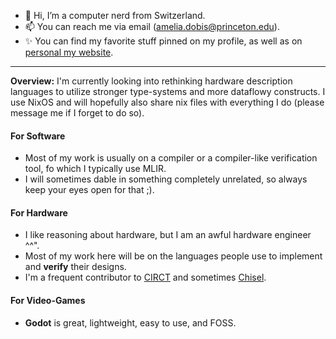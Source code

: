 - 👋 Hi, I’m a computer nerd from Switzerland.
- 📫 You can reach me via email (amelia.dobis@princeton.edu).  
- ✨ You can find my favorite stuff pinned on my profile, as well as on [personal my website](https://cs.princeton.edu/~ad4048).  
**********************************
**Overview:** I'm currently looking into rethinking hardware description languages to utilize stronger type-systems and more dataflowy constructs. I use NixOS and will hopefully also share nix files with everything I do (please message me if I forget to do so).

#### For Software  
- Most of my work is usually on a compiler or a compiler-like verification tool, fo which I typically use MLIR.  
- I will sometimes dable in something completely unrelated, so always keep your eyes open for that ;).  
  
#### For Hardware  
- I like reasoning about hardware, but I am an awful hardware engineer ^^".
- Most of my work here will be on the languages people use to implement and **verify** their designs. 
- I'm a frequent contributor to [CIRCT](https://github.com/llvm/circt) and sometimes [Chisel](https://github.com/chipsalliance/chisel).
    
#### For Video-Games  
- **Godot** is great, lightweight, easy to use, and FOSS.  
